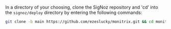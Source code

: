 In a directory of your choosing, clone the SigNoz repository and 'cd' into the `signoz/deploy` directory by entering the following commands:
```bash 
git clone -b main https://github.com/ezeslucky/monitrix.git && cd monitrix/deploy/
```
